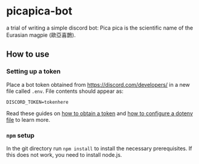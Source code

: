 # picapica-bot

a trial of writing a simple discord bot: Pica pica is the scientific name of the Eurasian magpie (歐亞喜鵲).

## How to use

### Setting up a token

Place a bot token obtained from https://discord.com/developers/ in a new file called `.env`. File contents should appear as:

```
DISCORD_TOKEN=tokenhere
```

Read these guides on [how to obtain a token](https://discordjs.guide/preparations/setting-up-a-bot-application.html) and [how to configure a dotenv file](https://discordjs.guide/creating-your-bot/#using-environment-variables) to learn more.

### `npm` setup

In the git directory run `npm install` to install the necessary prerequisites. If this does not work, you need to install node.js.
